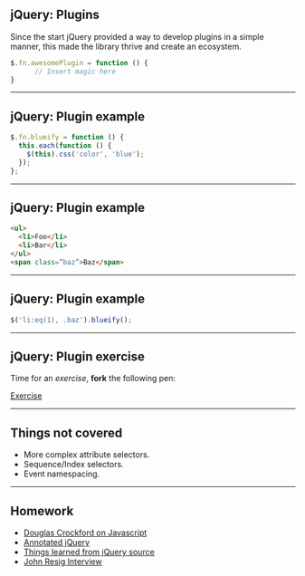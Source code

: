 ## jQuery: Plugins

Since the start jQuery provided a way to develop plugins in a simple manner,
this made the library thrive and create an ecosystem.

```js
$.fn.awesomePlugin = function () {
      // Insert magic here
}
```

---

## jQuery: Plugin example

```js
$.fn.blueify = function () {
  this.each(function () {
    $(this).css('color', 'blue');
  });
};
```

---

## jQuery: Plugin example

```html
<ul>
  <li>Foo</li>
  <li>Bar</li>
</ul>
<span class=”baz”>Baz</span>

```

---

## jQuery: Plugin example

```js
$('li:eq(1), .baz').blueify();
```

---

## jQuery: Plugin exercise

Time for an _exercise_, **fork** the following pen:

[Exercise](https://codepen.io/nmoncho/pen/RLeXJa)

---

## Things not covered

- More complex attribute selectors.
- Sequence/Index selectors.
- Event namespacing.

---

## Homework

- [Douglas Crockford on Javascript](https://youtu.be/JxAXlJEmNMg?list=PLgEN6Yip8UBKt4j7_KJhhAMnggkA-5svC)
- [Annotated jQuery](https://goo.gl/nO3zr4)
- [Things learned from jQuery source](https://youtu.be/i_qE1iAmjFg)
- [John Resig Interview](https://youtu.be/5SzUDgDvCzc)
